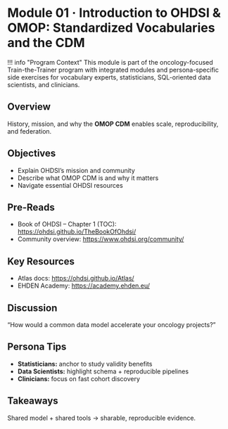 # Module 01 · Introduction to OHDSI & OMOP:  Standardized Vocabularies and the CDM

!!! info "Program Context"
    This module is part of the oncology-focused Train-the-Trainer program with integrated modules and persona-specific side exercises for vocabulary experts, statisticians, SQL-oriented data scientists, and clinicians.

## Overview
History, mission, and why the **OMOP CDM** enables scale, reproducibility, and federation.

## Objectives
- Explain OHDSI’s mission and community
- Describe what OMOP CDM is and why it matters
- Navigate essential OHDSI resources

## Pre-Reads
- Book of OHDSI – Chapter 1 (TOC): <https://ohdsi.github.io/TheBookOfOhdsi/>
- Community overview: <https://www.ohdsi.org/community/>

## Key Resources
- Atlas docs: <https://ohdsi.github.io/Atlas/>
- EHDEN Academy: <https://academy.ehden.eu/>

## Discussion
“How would a common data model accelerate your oncology projects?”

## Persona Tips
- **Statisticians:** anchor to study validity benefits  
- **Data Scientists:** highlight schema + reproducible pipelines  
- **Clinicians:** focus on fast cohort discovery

## Takeaways
Shared model + shared tools → sharable, reproducible evidence.

